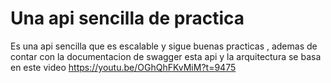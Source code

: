 # Una api sencilla de practica
Es una api sencilla que es escalable y sigue buenas practicas , ademas de contar con la documentacion de swagger esta api y la arquitectura se basa en este video 
https://youtu.be/OGhQhFKvMiM?t=9475

